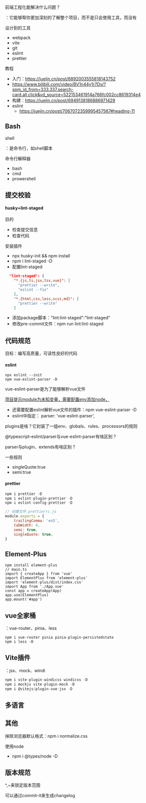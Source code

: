 前端工程化能解决什么问题？

：它能够帮你更加深刻的了解整个项目，而不是只会使用工具，而没有

设计到的工具

- webpack
- vite
- git
- eslint
- prettier

教程

- 入门：https://juejin.cn/post/6892003555818143752
- https://www.bilibili.com/video/BV1n44y1r7Dv/?spm_id_from=333.337.search-card.all.click&vd_source=522153461914a766fc002cc8619314e4
- 构建：https://juejin.cn/post/6949138186886971429
- eslint
  - https://juejin.cn/post/7067072359995457567#heading-11



## Bash

shell

：是命令行，如shell脚本

命令行解释器

- bash
- cmd
- prowershell



## 提交校验

#### husky+lint-staged

目的

- 检查提交信息
- 检查代码

安装插件

- npx husky-init && npm install
- npm i lint-staged -D
- 配置lint-staged

```json
  "lint-staged": {
    "*.{js,ts,jsx,tsx,vue}": [
      "prettier --write",
      "eslint --fix"
    ],
    "*.{html,css,less,scss,md}": [
      "prettier --write"
    ]
```



- 添加package脚本："lint:lint-staged":"lint-staged"
- 修改pre-commit文件：npm run lint:lint-staged



## 代码规范

目标：编写高质量，可读性良好的代码

#### eslint

```node
npx eslint --init
npm vue-eslint-parser -D
```

vue-eslint-parser是为了能够解析vue文件

[项目提示module为未知变量，需要配置env添加node，](https://stackoverflow.com/questions/49789177/module-is-not-defined-and-process-is-not-defined-in-eslint-in-visual-studio-code)

- 还需要配置eslint解析vue文件的插件：npm vue-eslint-parser -D
- eslint中指定： parser: 'vue-eslint-parser',

plugins是啥？它封装了一组env、globals、rules、processors的规则

@typescript-eslint/parser与vue-eslint-parser有啥区别？

parser与plugin、extends有啥区别？

一些规则

- singleQuote:true
- semi:true

#### prettier

```js
npm i prettier -D
npm i eslint-plugin-prettier -D
npm i eslint-config-prettier -D
```

```js
// 创建文件.prettierrc.js
module.exports = {
    trailingComma: 'es5',
    tabWidth: 4,
    semi: true,
    singleQuote: true,
}
```



## Element-Plus

```shell
npm install element-plus
// main.ts
import { createApp } from 'vue'
import ElementPlus from 'element-plus'
import 'element-plus/dist/index.css'
import App from './App.vue'
const app = createApp(App)
app.use(ElementPlus)
app.mount('#app')
```





## vue全家桶

：vue-router、pinia、less

```node
npm i vue-router pinia pinia-plugin-persistedstate
npm i less -D
```





## Vite插件

：jsx、mock、windi

```js
npm i vite-plugin-windicss windicss -D 
npm i mockjs vite-plugin-mock -D
npm i @vitejs/plugin-vue-jsx -D
```



## 多语言





## 其他

抹除浏览器默认格式：npm i normalize.css

使用node

- npm i @types/node -D



## 版本规范

^,~来锁定版本范围

可以通过commit-it来生成changelog

